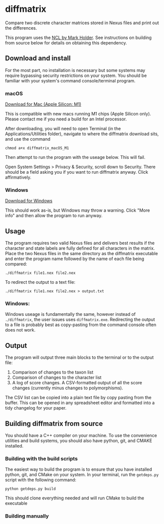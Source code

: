 # diffmatrix
Compare two discrete character matrices stored in Nexus files and print out the differences.

This program uses the [NCL by Mark Holder](https://github.com/mtholder/ncl). See instructions on building from source below for details on obtaining this dependency.

## Download and install
For the most part, no installation is necessary but some systems may require bypassing security restrictions on your system. You should be familiar with your system's command console/terminal program.

### macOS
[Download for Mac (Apple Silicon: M1)](https://github.com/mbrazeau/diffmatrix/releases/download/v2.0/diffmatrix_macOS_M1)

This is compatible with new macs running M1 chips (Apple Silicon only). Please contact me if you need a build for an Intel processor.

After downloading, you will need to open Terminal (in the Applications/Utilities folder), navigate to where the diffmatrix download sits, and use the command

`chmod a+x diffmatrix_macOS_M1`

Then attempt to run the program with the useage below. This will fail.

Open System Settings > Privacy & Security, scroll down to Security. There should be a field asking you if you want to run diffmatrix anyway. Click affirmatively.

### Windows
[Download for Windows](https://github.com/mbrazeau/diffmatrix/releases/download/v2.0/diffmatrix_Winx86.exe)

This should work as-is, but Windows may throw a warning. Click "More info" and then allow the program to run anyway.

## Usage

The program requires two valid Nexus files and delivers best results if the character and state labels are fully defined for all characters in the matrix. Place the two Nexus files in the same directory as the diffmatrix executable and enter the program name followed by the name of each file being compared:

```
./diffmatrix file1.nex file2.nex
```

To redirect the output to a text file:
```
./diffmatrix file1.nex file2.nex > output.txt
```

### Windows:
Windows useage is fundamentally the same, however instead of `./diffmatrix`, the user issues uses `diffmatrix.exe`. Redirecting the output to a file is probably best as copy-pasting from the command console often does not work.

## Output
The program will output three main blocks to the terminal or to the output file:

1. Comparison of changes to the taxon list
2. Comparison of changes to the character list
3. A log of score changes. A CSV-formatted output of all the score changes (currently minus changes to polymorphisms).

The CSV list can be copied into a plain text file by copy pasting from the buffer. This can be opened in any spreadsheet editor and formatted into a tidy changelog for your paper.

## Building diffmatrix from source
You should have a C++ compiler on your machine. To use the convenience utilities and build systems, you should also have python, git, and CMAKE installed.

### Building with the build scripts
The easiest way to build the program is to ensure that you have installed python, git, and CMake on your system. In your terminal, run the `getdeps.py` script with the following command:

```python getdeps.py build```

This should clone everything needed and will run CMake to build the executable

### Building manually

